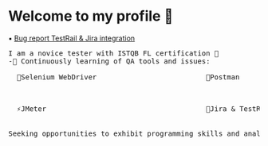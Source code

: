 # Welcome to my profile 👋
 ▪️ [Bug report TestRail & Jira integration](https://streamable.com/7ou22f) 
<pre>
I am a novice tester with ISTQB FL certification 📄
-🌱 Continuously learning of QA tools and issues:

  👾Selenium WebDriver                          🔎Postman



  ⚡JMeter                                      💬Jira & TestRail
                                                  
  
Seeking opportunities to exhibit programming skills and analytical mindset in a professional manner 💻💼
</pre>
<!--
**anowacki10/anowacki10** is a ✨ _special_ ✨ repository because its `README.md` (this file) appears on your GitHub profile.

Here are some ideas to get you started:

- 🔭 I’m currently working on ...
- 🌱 I’m currently learning ...
- 👯 I’m looking to collaborate on ...
- 🤔 I’m looking for help with ...
- 💬 Ask me about ...
- 📫 How to reach me: ...
- 😄 Pronouns: ...
- ⚡ Fun fact: ...
-->
